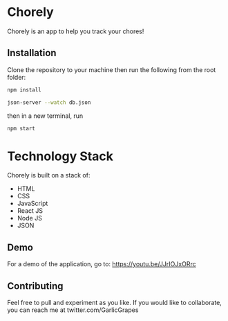 # Chorely

Chorely is an app to help you track your chores!

## Installation

Clone the repository to your machine then run the following from the root folder:

```bash
npm install
```

```bash
json-server --watch db.json
```

then in a new terminal, run 

```bash
npm start
```


# Technology Stack
Chorely is built on a stack of:

 - HTML
 - CSS
 - JavaScript
 - React JS
 - Node JS
 - JSON

## Demo

For a demo of the application, go to: https://youtu.be/JJrIOJxORrc

## Contributing
Feel free to pull and experiment as you like. If you would like to collaborate, you can reach me at twitter.com/GarlicGrapes




